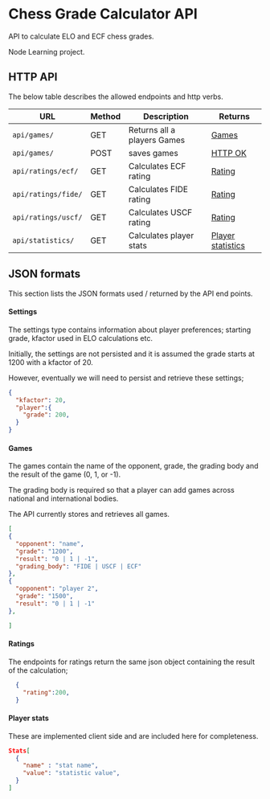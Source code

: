 # Chess Grade Calculator API
API to calculate ELO and ECF chess grades.

Node Learning project.

## HTTP API

The below table describes the allowed endpoints and http verbs.

| URL          | Method     |Description | Returns |
| ------------ | ---------- |---------   |---------|
| ```api/games/```  |GET    | Returns all a players Games| [Games ](#games) |
| ```api/games/```  | POST  | saves games| [HTTP OK](https://en.wikipedia.org/wiki/List_of_HTTP_status_codes#2xx_Success) |
| ```api/ratings/ecf/```  | GET  | Calculates ECF rating | [Rating ](#ratings) |
| ```api/ratings/fide/```  | GET  | Calculates FIDE rating | [Rating ](#ratings) |
| ```api/ratings/uscf/``` | GET  | Calculates USCF rating | [Rating ](#ratings) |
|```api/statistics/```|GET|Calculates player stats | [Player statistics](#player-stats) |


## JSON formats
This section lists the JSON formats used / returned by the API end points.

#### Settings
The settings type contains information about player preferences; starting grade, kfactor used in ELO calculations etc.

Initially, the settings are not persisted and it is assumed the grade starts at 1200 with a kfactor of 20.

However, eventually we will need to persist and retrieve these settings;

```json
{
  "kfactor": 20,
  "player":{
    "grade": 200,
  }  
}

```

#### Games
The games contain the name of the opponent, grade, the grading body and the result of the game (0, 1, or -1).

The grading body is required so that a player can add games across national and international bodies.

The API currently stores and retrieves all games.

```json
[
{
  "opponent": "name",
  "grade": "1200",
  "result": "0 | 1 | -1",
  "grading_body": "FIDE | USCF | ECF"
},
{
  "opponent": "player 2",
  "grade": "1500",
  "result": "0 | 1 | -1"
},

]
```

#### Ratings
The endpoints for ratings return the same json object containing the result of the calculation;

```json
  {
    "rating":200,
  }
```

#### Player stats
These are implemented client side and are included here for completeness.

```json
Stats[
  {
    "name" : "stat name",
    "value": "statistic value",
  }
]

```
